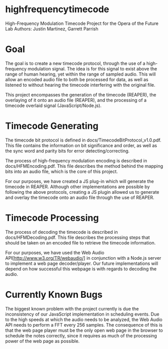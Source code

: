 highfrequencytimecode
=====================

High-Frequency Modulation Timecode Project for the Opera of the Future Lab
Authors: Justin Martinez, Garrett Parrish

Goal
=====================
The goal is to create a new timecode protocol, through the use of a high-frequency modulation signal. The idea is for this signal to exist above the range of human hearing, yet within the range of sampled audio. This will allow an encoded audio file to both be processed for data, as well as listened to without hearing the timecode interfering with the original file. 

This project encompasses the generation of the timecode (REAPER), the overlaying of it onto an audio file (REAPER), and the processing of a timecode overlaid signal (JavaScript/Node.js).

Timecode Generating
====================
The timecode bit protocol is defined in docs/TimecodeBitProtocol_v1.0.pdf. This file contains the information on bit significance and order, as well as the sync word and parity bits for error detecting/correcting.

The process of high-frequency modulation encoding is described in docs/HFMEncoding.pdf. This file describes the method behind the mapping bits into an audio file, which is the core of this project.

For our purposes, we have created a JS plug-in which will generate the timecode in REAPER. Although other implementations are possible by following the above protocols, creating a JS plugin allowed us to generate and overlay the timecode onto an audio file through the use of REAPER.

Timecode Processing
====================
The process of decoding the timecode is described in docs/HFMDecoding.pdf. This file describes the processing steps that should be taken on an encoded file to retrieve the timecode information.

For our purposes, we have used the Web Audio API[http://www.w3.org/TR/webaudio/] in conjunction with a Node.js server to implement a web page decoder/player. Our future implementations will depend on how successful this webpage is with regards to decoding the audio. 


Currently Known Bugs
===================
The biggest known problem with the project currently is due the inconsistency of our JavaScript implementation in scheduling events. Due to the high speeds at which the audio needs to be analyzed, the Web Audio API needs to perform a FFT every 256 samples. The consequence of this is that the web page player must be the only open web page in the browser to schedule the notes correctly, since it requires as much of the processing power of the web page as possible. 